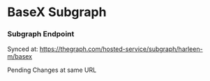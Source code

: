 # BaseX Subgraph

### Subgraph Endpoint

Synced at: https://thegraph.com/hosted-service/subgraph/harleen-m/basex

Pending Changes at same URL
